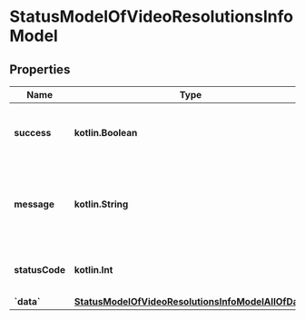 
# StatusModelOfVideoResolutionsInfoModel

## Properties
| Name | Type | Description | Notes |
| ------------ | ------------- | ------------- | ------------- |
| **success** | **kotlin.Boolean** | Indicates whether the operation was successful. |  [optional] |
| **message** | **kotlin.String** | A descriptive message regarding the operation outcome. |  [optional] |
| **statusCode** | **kotlin.Int** | The HTTP status code for the response. |  [optional] |
| **&#x60;data&#x60;** | [**StatusModelOfVideoResolutionsInfoModelAllOfData**](StatusModelOfVideoResolutionsInfoModelAllOfData.md) |  |  [optional] |



